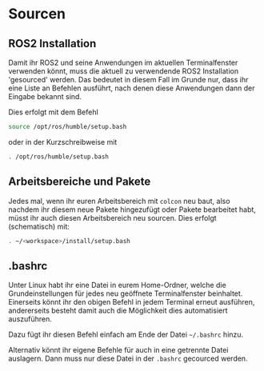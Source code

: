 # Sourcen

## ROS2 Installation

Damit ihr ROS2 und seine Anwendungen im aktuellen Terminalfenster verwenden könnt, muss die aktuell zu verwendende ROS2 Installation 'gesourced' werden. Das bedeutet in diesem Fall im Grunde nur, dass ihr eine Liste an Befehlen ausführt, nach denen diese Anwendungen dann der Eingabe bekannt sind.

Dies erfolgt mit dem Befehl

```bash
source /opt/ros/humble/setup.bash
```

oder in der Kurzschreibweise mit

```bash
. /opt/ros/humble/setup.bash
```

## Arbeitsbereiche und Pakete

Jedes mal, wenn ihr euren Arbeitsbereich mit `colcon` neu baut, also nachdem ihr diesem neue Pakete hingezufügt oder Pakete bearbeitet habt, müsst ihr auch diesen Arbeitsbereich neu sourcen. Dies erfolgt (schematisch) mit:

```bash
. ~/<workspace>/install/setup.bash
```

## .bashrc

Unter Linux habt ihr eine Datei in eurem Home-Ordner, welche die Grundeinstellungen für jedes neu geöffnete Terminalfenster beinhaltet. Einerseits könnt ihr den obigen Befehl in jedem Terminal erneut ausführen, andererseits besteht damit auch die Möglichkeit dies automatisiert auszuführen.

Dazu fügt ihr diesen Befehl einfach am Ende der Datei `~/.bashrc` hinzu.

Alternativ könnt ihr eigene Befehle für auch in eine getrennte Datei auslagern. Dann muss nur diese Datei in der `.bashrc` gecourced werden.
